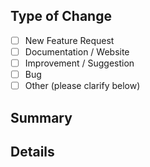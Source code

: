 ## Type of Change
- [ ] New Feature Request
- [ ] Documentation / Website
- [ ] Improvement / Suggestion
- [ ] Bug
- [ ] Other (please clarify below)

## Summary
<!-- Brief summary of the issue. -->

## Details
<!-- 
Include relevant code samples, example snippets, benefits, complexity, etc.

For bug reports, please include your configuration file and a simple of your workspace with minimum amount of code needed to reproduce.  For alternative debugging approaches, you can use our test cases as a format to follow for reproducing bugs.
-->